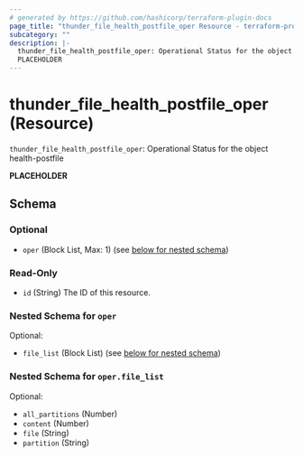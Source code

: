 ```yaml
---
# generated by https://github.com/hashicorp/terraform-plugin-docs
page_title: "thunder_file_health_postfile_oper Resource - terraform-provider-thunder"
subcategory: ""
description: |-
  thunder_file_health_postfile_oper: Operational Status for the object health-postfile
  PLACEHOLDER
---
```


# thunder_file_health_postfile_oper (Resource)

`thunder_file_health_postfile_oper`: Operational Status for the object health-postfile

__PLACEHOLDER__



<!-- schema generated by tfplugindocs -->
## Schema

### Optional

- `oper` (Block List, Max: 1) (see [below for nested schema](#nestedblock--oper))

### Read-Only

- `id` (String) The ID of this resource.

<a id="nestedblock--oper"></a>
### Nested Schema for `oper`

Optional:

- `file_list` (Block List) (see [below for nested schema](#nestedblock--oper--file_list))

<a id="nestedblock--oper--file_list"></a>
### Nested Schema for `oper.file_list`

Optional:

- `all_partitions` (Number)
- `content` (Number)
- `file` (String)
- `partition` (String)


